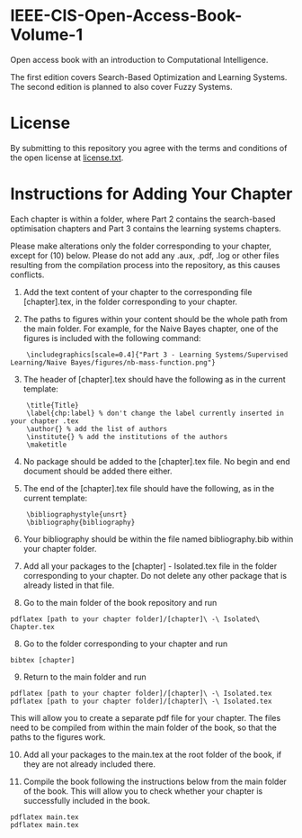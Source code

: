 # IEEE-CIS-Open-Access-Book-Volume-1
Open access book with an introduction to Computational Intelligence.

The first edition covers Search-Based Optimization and Learning Systems. The second edition is planned to also cover Fuzzy Systems.

# License

By submitting to this repository you agree with the terms and conditions of the open license at [license.txt](license.txt).

# Instructions for Adding Your Chapter

Each chapter is within a folder, where Part 2 contains the search-based optimisation chapters and Part 3 contains the learning systems chapters.

Please make alterations only the folder corresponding to your chapter, except for (10) below. Please do not add any .aux, .pdf, .log or other files resulting from the compilation process into the repository, as this causes conflicts. 

1. Add the text content of your chapter to the corresponding file [chapter].tex, in the folder corresponding to your chapter.

2. The paths to figures within your content should be the whole path from the main folder. For example, for the Naive Bayes chapter, one of the figures is included with the following command:

```
	\includegraphics[scale=0.4]{"Part 3 - Learning Systems/Supervised Learning/Naive Bayes/figures/nb-mass-function.png"} 
```

3. The header of [chapter].tex should have the following as in the current template:

```    
	\title{Title}
	\label{chp:label} % don't change the label currently inserted in your chapter .tex
	\author{} % add the list of authors
	\institute{} % add the institutions of the authors
	\maketitle
```

4. No package should be added to the [chapter].tex file. No begin and end document should be added there either.

5. The end of the [chapter].tex file should have the following, as in the current template:

```
	\bibliographystyle{unsrt}
	\bibliography{bibliography}
```

6. Your bibliography should be within the file named bibliography.bib within your chapter folder.

7. Add all your packages to the [chapter] - Isolated.tex file in the folder corresponding to your chapter. Do not delete any other package that is already listed in that file.

8. Go to the main folder of the book repository and run

```
pdflatex [path to your chapter folder]/[chapter]\ -\ Isolated\ Chapter.tex
```

8. Go to the folder corresponding to your chapter and run 

```
bibtex [chapter]
```

9. Return to the main folder and run

```
pdflatex [path to your chapter folder]/[chapter]\ -\ Isolated.tex 
pdflatex [path to your chapter folder]/[chapter]\ -\ Isolated.tex 
```

This will allow you to create a separate pdf file for your chapter. The files need to be compiled from within the main folder of the book, so that the paths to the figures work.

10. Add all your packages to the main.tex at the root folder of the book, if they are not already included there.

11. Compile the book following the instructions below from the main folder of the book. This will allow you to check whether your chapter is successfully included in the book.

```
pdflatex main.tex
pdflatex main.tex
```
